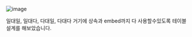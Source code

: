 ![image](https://github.com/MarkZiRo/spring-project/assets/37473857/6369bd8f-5a00-4d5b-baac-48a3afcaf6fe)


일대일, 일대다, 다대일, 다대다 거기에 상속과 embed까지 다 사용할수있도록 테이블설계를 해보았습니다.





